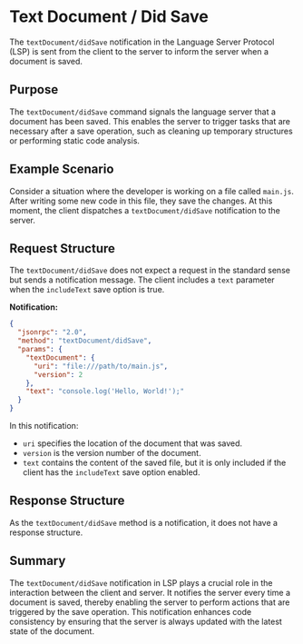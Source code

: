 # Text Document / Did Save

The `textDocument/didSave` notification in the Language Server Protocol (LSP) is sent from the client to the server to inform the server when a document is saved.

## Purpose

The `textDocument/didSave` command signals the language server that a document has been saved. This enables the server to trigger tasks that are necessary after a save operation, such as cleaning up temporary structures or performing static code analysis.

## Example Scenario

Consider a situation where the developer is working on a file called `main.js`. After writing some new code in this file, they save the changes. At this moment, the client dispatches a `textDocument/didSave` notification to the server.

## Request Structure

The `textDocument/didSave` does not expect a request in the standard sense but sends a notification message. The client includes a `text` parameter when the `includeText` save option is true.

**Notification:**

```json
{
  "jsonrpc": "2.0",
  "method": "textDocument/didSave",
  "params": {
    "textDocument": {
      "uri": "file:///path/to/main.js",
      "version": 2
    },
    "text": "console.log('Hello, World!');"
  }
}
```

In this notification:
- `uri` specifies the location of the document that was saved.
- `version` is the version number of the document.
- `text` contains the content of the saved file, but it is only included if the client has the `includeText` save option enabled.

## Response Structure

As the `textDocument/didSave` method is a notification, it does not have a response structure.

## Summary

The `textDocument/didSave` notification in LSP plays a crucial role in the interaction between the client and server. It notifies the server every time a document is saved, thereby enabling the server to perform actions that are triggered by the save operation. This notification enhances code consistency by ensuring that the server is always updated with the latest state of the document.